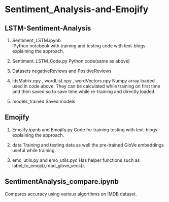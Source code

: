 # Sentiment_Analysis-and-Emojify

## LSTM-Sentiment-Analysis

1. Sentiment_LSTM.ipynb  
IPython notebook with training and testing code with text-blogs explaining the approach.


2. Sentiment_LSTM_Code.py
Python code(same as above)

3. Datasets
negativeReviews and PositiveReviews 

4. idsMatrix.npy , wordList.npy , wordVectors.npy
Numpy array loaded used in code above. They can be calculated while training on first time and then saved so to save time while re-training and directly loaded.

5.  models_trained
Saved models 


## Emojify

1. Emojify.ipynb and Emojify.py
Code for training testing with text-blogs explaining the approach.

2. data 
Training and testing data as well the pre-trained GloVe embeddings useful while training.

3. emo_utils.py and emo_utils.pyc
Has helper functions such as label_to_emoji(),read_glove_vecs().


## SentimentAnalysis_compare.ipynb
Compares accuracy using various algortihms on IMDB dataset. 

